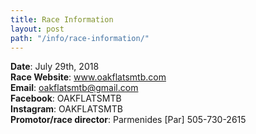 ```yaml
---
title: Race Information 
layout: post
path: "/info/race-information/"
---
```


**Date**: July 29th, 2018  
**Race Website**: www.oakflatsmtb.com  
**Email**: oakflatsmtb@gmail.com  
**Facebook**: OAKFLATSMTB  
**Instagram**: OAKFLATSMTB  
**Promotor/race director**: Parmenides [Par] 505-730-2615   

